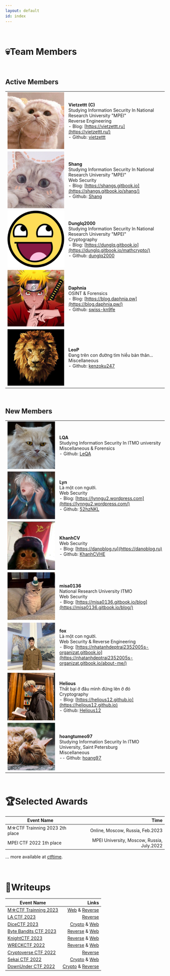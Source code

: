 ```yaml
---
layout: default
id: index
---
```

<br>

# 💀Team Members

<br>

## Active Members

| | |
| --------------------------------------------------------- | ------------------------------------------------------------|
| <img src="assets/profile/vietzettt.jpg" class="profile-image" alt="profile-image"/> | **Vietzettt** **(C)**<br /> Studying Information Security In National Research University "MPEI"<br /> Reverse Engineering <br />- Blog: [https://vietzettt.ru](https://vietzettt.ru/) <br />- Github: [vietzettt](https://github.com/vietzettt) |
| <img src="assets/profile/shang.jpg" class="profile-image" alt="profile-image"/> | **Shang**<br /> Studying Information Security In National Research University "MPEI" <br /> Web Security <br />- Blog: [https://shangs.gitbook.io](https://shangs.gitbook.io/shang/)<br />- Github: [Shang](https://github.com/shanglyuv)                                           |
| <img src="assets/profile/dunglq.jpg" class="profile-image" alt="profile-image"/> | **Dunglq2000**<br /> Studying Information Security In National Research University "MPEI" <br /> Cryptography <br />- Blog: [https://dunglq.gitbook.io](https://dunglq.gitbook.io/mathcrypto/)<br />- Github: [dunglq2000](https://github.com/dunglq2000) |
| <img src="assets/profile/daphnia.jpg" class="profile-image" alt="profile-image"/> | **Daphnia**  <br /> OSINT & Forensics  <br />- Blog: [https://blog.daphnia.pw](https://blog.daphnia.pw/) <br />- Github: [swiss-kn9fe](https://github.com/swiss-kn9fe) |
| <img src="assets/profile/leop.jfif" class="profile-image" alt="profile-image"/> | **LeoP**<br /> Đang trên con đường tìm hiểu bản thân... <br /> Miscellaneous <br />- Github: [kenzoku247](https://github.com/kenzoku247) |

<br>

## New Members

| | |
| --------------------------------------------------------- | ------------------------------------------------------------|
| <img src="assets/profile/lqa.jpg" class="profile-image" alt="profile-image"/> | **LQA** <br /> Studying Information Security In ITMO university <br /> Miscellaneous & Forensics <br />- Github: [LeQA](https://github.com/LeQA) |
| <img src="assets/profile/Lyn.jpg" class="profile-image" alt="profile-image"/> | **Lyn**<br /> Là một con người. <br /> Web Security <br />- Blog: [https://lynngu2.wordpress.com](https://lynngu2.wordpress.com/)<br />- Github: [52hzNKL](https://github.com/52hzNKL)|
| <img src="assets/profile/khanhcv.jpg" class="profile-image" alt="profile-image"/> | **KhanhCV**<br /> Web Security <br />- Blog: [https://danoblog.ru](https://danoblog.ru)<br />- Github: [KhanhCVHE](https://github.com/KhanhCVHE) |
| <img src="assets/profile/misa0136.jpg" class="profile-image" alt="profile-image"/> | **misa0136** <br /> National Research University ITMO <br /> Web Security <br />- Blog: [https://misa0136.gitbook.io/blog](https://misa0136.gitbook.io/blog/) |
| <img src="assets/profile/fox.jpg" class="profile-image" alt="profile-image"/> | **fox**<br /> Là một con người. <br /> Web Security & Reverse Engineering <br />- Blog: [https://nhatanhdeptrai2352005s-organizat.gitbook.io](https://nhatanhdeptrai2352005s-organizat.gitbook.io/about-me/)|
| <img src="assets/profile/helious.jpg" class="profile-image" alt="profile-image"/> | **Helious**<br /> Thất bại ở đâu mình đứng lên ở đó <br /> Cryptography <br />- Blog: [https://helious12.github.io](https://helious12.github.io)<br />- Github: [Helious12](https://github.com/Helious12) |
| <img src="assets/profile/hoangtumeo97.jpg" class="profile-image" alt="profile-image"/> | **hoangtumeo97**  <br /> Studying Information Security In ITMO University, Saint Petersburg <br /> Miscellaneous  <br />-- Github: [hoang97](https://github.com/hoang97) |

<br>

<!-- ## Historical Active Members

| | |
| :----------------------------------------------------: | :---------------------------------------------------------- |

<br> -->

# 🏆Selected Awards

|                      Event Name                      |           Time            |
| ---------------------------------------------------- | ------------------------: |
| M☆CTF Trainning 2023 2th place | Online, Moscow, Russia, Feb.2023|
| MPEI CTF 2022 1th place | MPEI University, Moscow, Russia, July.2022 |

<p class="right">... more available at <a href="https://ctftime.org/team/197319">ctftime</a>.</p>

<br>

# 📑Writeups

|                      Event Name                      |           Links            |
| ---------------------------------------------------- | ------------------------: |
|[M☆CTF Trainning 2023](https://mctf.mtuci.ru/) | [Web](https://shangs.gitbook.io/shang/write-up-ctf/ctf-competitions/m-ctf-training-2023) & [Reverse](https://vietzettt.ru/posts/2023/02/mctf_trainning_2023) |
|[LA CTF 2023](https://ctftime.org/event/1732) | [Reverse](https://vietzettt.ru/posts/2023/02/lactf_2023) |
|[DiceCTF 2023](https://ctftime.org/event/1838)| [Crypto](https://dunglq.gitbook.io/mathcrypto/ctf-re-writeups/dice-ctf-2023) & [Web](https://shangs.gitbook.io/shang/write-up-ctf/ctf-competitions/dice-ctf-2023-writeup-web) |
| [Byte Bandits CTF 2023](https://ctftime.org/event/1877) | [Reverse](https://vietzettt.ru/posts/2023/02/bbctf_2023) & [Web](https://shangs.gitbook.io/shang/write-up-ctf/ctf-competitions/bytebandits-ctf-2023-writeup-web) |
| [KnightCTF 2023](https://ctftime.org/event/1792) | [Reverse](https://vietzettt.ru/posts/2023/01/knightCTF_2023) & [Web](https://shangs.gitbook.io/shang/write-up-ctf/ctf-competitions/knight-ctf-2023-write-up-web) |
| [WRECKCTF 2022](https://ctftime.org/event/1775) | [Reverse](https://vietzettt.ru/posts/2022/10/wreckctf_2022) & [Web](https://shangs.gitbook.io/shang/write-up-ctf/ctf-competitions/wreck-ctf-2022-write-up-web) |
| [Cryptoverse CTF 2022](https://ctftime.org/event/1735) | [Reverse](https://vietzettt.ru/posts/2022/10/cryptoversectf_2022) |
| [Sekai CTF 2022](https://ctftime.org/event/1619) | [Crypto](https://dunglq.gitbook.io/mathcrypto/ctf-writeups/sekai-ctf-2022) & [Web](https://shangs.gitbook.io/shang/write-up-ctf/ctf-competitions/sekai-ctf-2022-write-up-web) |
| [DownUnder CTF 2022](https://ctftime.org/event/1625) | [Crypto](https://dunglq.gitbook.io/mathcrypto/ctf-writeups/downunder-ctf-2022) & [Reverse](https://vietzettt.ru/posts/2022/09/down_under_ctf_2022) |
